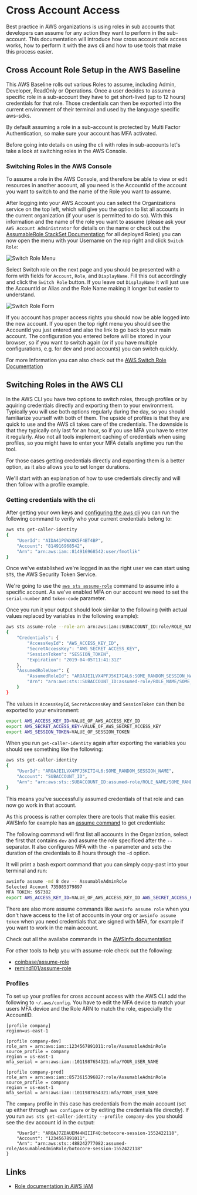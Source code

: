 # Cross Account Access

Best practice in AWS organizations is using roles in sub accounts that developers can assume for any action they want to perform in the sub-account. This documentation will introduce how cross account role access works, how to perform it with the aws cli and how to use tools that make this process easier. 

## Cross Account Role Setup in the AWS Baseline

This AWS Baseline rolls out various Roles to assume, including Admin, Developer, ReadOnly or Operations. Once a user decides to assume a specific role in a sub-account they have to get short-lived (up to 12 hours) credentials for that role. Those credentials can then be exported into the current environment of their terminal and used by the language specific aws-sdks.

By default assuming a role in a sub-account is protected by Multi Factor Authentication, so make sure your account has MFA activated.

Before going into details on using the cli with roles in sub-accounts let's take a look at switching roles in the AWS Console.

### Switching Roles in the AWS Console

To assume a role in the AWS Console, and therefore be able to view or edit resources in another account, all you need is the AccountId of the account you want to switch to and the name of the Role you want to assume.

After logging into your AWS Account you can select the Organizations service on the top left, which will give you the option to list all accounts in the current organization (if your user is permitted to do so). With this information and the name of the role you want to assume (please ask your `AWS Account Administrator` for details on the name or check out the [AssumableRole StackSet Documentation](../stack-sets/02-assumable-roles) for all deployed Roles) you can now open the menu with your Username on the rop right and click `Switch Role`:

![Switch Role Menu](./images/switch-role-menu.png)

Select Switch role on the next page and you should be presented with a form with fields for `Account`, `Role`, and `DisplayName`. Fill this out accordingly and click the `Switch Role` button. If you leave out `DisplayName` it will just use the AccountId or Alias and the Role Name making it longer but easier to understand.

![Switch Role Form](./images/switch-role-form.png)

If you account has proper access rights you should now be able logged into the new account. If you open the top right menu you should see the AccountId you just entered and also the link to go back to your main account. The configuration you entered before will be stored in your browser, so if you want to switch again (or if you have multiple configurations, e.g. for dev and prod accounts) you can switch quickly.

For more Information you can also check out the [AWS Switch Role Documentation](https://docs.aws.amazon.com/IAM/latest/UserGuide/id_roles_use_switch-role-console.html)

## Switching Roles in the AWS CLI

In the AWS CLI you have two options to switch roles, through profiles or by aquiring credentials directly and exporting them to your environment. Typically you will use both options regularly during the day, so you should familiarize yourself with both of them. The upside of profiles is that they are quick to use and the AWS cli takes care of the credentials. The downside is that they typically only last for an hour, so if you use MFA you have to enter it regularly. Also not all tools implement caching of credentials when using profiles, so you might have to enter your MFA details anytime you run the tool.

For those cases getting credentials directly and exporting them is a better option, as it also allows you to set longer durations. 

We'll start with an explanation of how to use credentials directly and will then follow with a profile example.

### Getting credentials with the cli

After getting your own keys and [configuring the aws cli](https://docs.aws.amazon.com/cli/latest/userguide/cli-chap-configure.html) you can run the following command to verify who your current credentials belong to:

```bash
aws sts get-caller-identity
{
    "UserId": "AIDA41PGWXOK5F4BT4BP",
    "Account": "814916968542",
    "Arn": "arn:aws:iam::814916968542:user/fmotlik"
}
```

Once we've established we're logged in as the right user we can start using `STS`, the AWS Security Token Service.

We're going to use the [`aws sts assume-role`](https://docs.aws.amazon.com/cli/latest/reference/sts/assume-role.html) command to assume into a specific account. As we've enabled MFA on our account we need to set the `serial-number` and `token-code` parameter.

Once you run it your output should look similar to the following (with actual values replaced by variables in the following example):

```bash
aws sts assume-role --role-arn arn:aws:iam::SUBACCOUNT_ID:role/ROLE_NAME --serial-number arn:aws:iam::MAIN_ACCOUNT_ID:mfa/fmotlik --token-code 273976 --role-session-name SOME_RANDOM_SESSION_NAME
{
    "Credentials": {
        "AccessKeyId": "AWS_ACCESS_KEY_ID",
        "SecretAccessKey": "AWS_SECRET_ACCESS_KEY",
        "SessionToken": "SESSION_TOKEN",
        "Expiration": "2019-04-05T11:41:31Z"
    },
    "AssumedRoleUser": {
        "AssumedRoleId": "AROAJEILVX4PFJ5KI7I4L6:SOME_RANDOM_SESSION_NAME",
        "Arn": "arn:aws:sts::SUBACCOUNT_ID:assumed-role/ROLE_NAME/SOME_RANDOM_SESSION_NAME"
    }
}
```

The values in `AccessKeyId`, `SecretAccessKey` and `SessionToken` can then be exported to your environment:

```bash
export AWS_ACCESS_KEY_ID=VALUE_OF_AWS_ACCESS_KEY_ID
export AWS_SECRET_ACCESS_KEY=VALUE_OF_AWS_SECRET_ACCESS_KEY
export AWS_SESSION_TOKEN=VALUE_OF_SESSION_TOKEN
```

When you run `get-caller-identity` again after exporting the variables you should see something like the following:

```bash
aws sts get-caller-identity
{
    "UserId": "AROAJEILVX4PFJ5KI7I4L6:SOME_RANDOM_SESSION_NAME",
    "Account": "SUBACCOUNT_ID",
    "Arn": "arn:aws:sts::SUBACCOUNT_ID:assumed-role/ROLE_NAME/SOME_RANDOM_SESSION_NAME"
}
```

This means you've successfully assumed credentials of that role and can now go work in that account.

As this process is rather complex there are tools that make this easier. AWSInfo for example has an [assume command](https://github.com/theserverlessway/awsinfo/blob/master/scripts/commands/assume/index.md) to get credentials:

The following command will first list all accounts in the Organization, select the first that contains `dev` and assume the role specificed after the `--` separator. It also configures MFA with the `-m` parameter and sets the duration of the credentials to 8 hours through the `-d` option.

It will print a bash export command that you can simply copy-past into your terminal and run:

```bash
awsinfo assume -md 8 dev -- AssumableAdminRole
Selected Account 735985379897
MFA TOKEN: 957382
export AWS_ACCESS_KEY_ID=VALUE_OF_AWS_ACCESS_KEY_ID AWS_SECRET_ACCESS_KEY=VALUE_OF_AWS_SECRET_ACCESS_KEY AWS_SESSION_TOKEN=VALUE_OF_SESSION_TOKEN
```

There are also more assume commands like `awsinfo assume role` when you don't have access to the list of accounts in your org or `awsinfo assume token` when you need credentials that are signed with MFA, for example if you want to work in the main account.

Check out all the availabe commands in the [AWSInfo documentation](https://theserverlessway.com/tools/awsinfo/)

For other tools to help you with assume-role check out the following:

* [coinbase/assume-role](https://github.com/coinbase/assume-role)
* [remind101/assume-role](https://github.com/remind101/assume-role)


### Profiles
To set up your profiles for cross account access with the AWS CLI add the following to `~/.aws/config`. You have to edit the MFA device to match your users MFA device and the Role ARN to match the role, especially the AccountID.

```##### COMPANY
[profile company]
region=us-east-1

[profile company-dev]
role_arn = arn:aws:iam::1234567891011:role/AssumableAdminRole
source_profile = company
region = us-east-1
mfa_serial = arn:aws:iam::1011987654321:mfa/YOUR_USER_NAME

[profile company-prod]
role_arn = arn:aws:iam::8573615396827:role/AssumableAdminRole
source_profile = company
region = us-east-1
mfa_serial = arn:aws:iam::1011987654321:mfa/YOUR_USER_NAME
```

The `company` profile in this case has credentials from the main account (set up either through `aws configure` or by editing the credentials file directly). If you run `aws sts get-caller-identity --profile company-dev` you should see the dev account id in the output:

```{
    "UserId": "AROAJ7ZDAUEM44NIIIF4Q:botocore-session-1552422118",
    "Account": "1234567891011",
    "Arn": "arn:aws:sts::488242777082:assumed-role/AssumableAdminRole/botocore-session-1552422118"
}
```

## Links

* [Role documentation in AWS IAM](https://docs.aws.amazon.com/IAM/latest/UserGuide/id_roles_use.html) 
